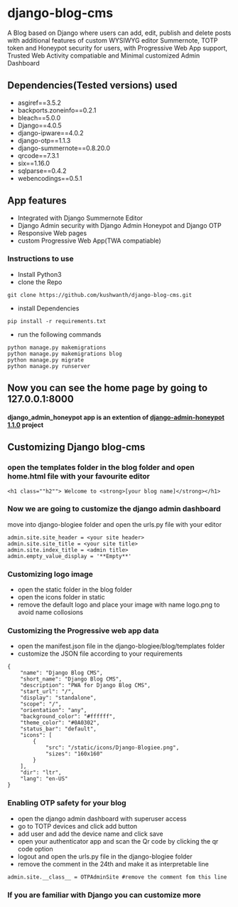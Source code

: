 # django-blog-cms

A Blog based on Django where users can add, edit, publish and delete posts with additional features of custom  WYSIWYG editor Summernote, TOTP token and Honeypot security for users, with Progressive Web App support, Trusted Web Activity compatiable and Minimal customized Admin Dashboard

## Dependencies(Tested versions) used
- asgiref==3.5.2
- backports.zoneinfo==0.2.1
- bleach==5.0.0
- Django==4.0.5
- django-ipware==4.0.2
- django-otp==1.1.3
- django-summernote==0.8.20.0
- qrcode==7.3.1
- six==1.16.0
- sqlparse==0.4.2
- webencodings==0.5.1

## App features
- Integrated with Django Summernote Editor
- Django Admin security with Django Admin Honeypot and Django OTP
- Responsive Web pages
- custom Progressive Web App(TWA compatiable)

### Instructions to use
- Install Python3
- clone the Repo
```
git clone https://github.com/kushwanth/django-blog-cms.git
```
- install Dependencies
```
pip install -r requirements.txt
```
- run the following commands
```
python manage.py makemigrations
python manage.py makemigrations blog
python manage.py migrate
python manage.py runserver
```
## Now you can see the home page by going to 127.0.0.1:8000

#### django_admin_honeypot app is an extention of [django-admin-honeypot 1.1.0](https://github.com/dmpayton/django-admin-honeypot) project

## Customizing Django blog-cms

### open the templates folder in the blog folder and open home.html file with your favourite editor
```
<h1 class=""h2""> Welcome to <strong>[your blog name]</strong></h1>
```

### Now we are going to customize the django admin dashboard

move into django-blogiee folder and open the urls.py file with your editor

```
admin.site.site_header = <your site header>
admin.site.site_title = <your site title>
admin.site.index_title = <admin title>
admin.empty_value_display = '**Empty**'
```

### Customizing logo image

- open the static folder in the blog folder
- open the icons folder in static
- remove the default logo and place your image with name logo.png to avoid name collosions


### Customizing the Progressive web app data

- open the manifest.json file in the django-blogiee/blog/templates folder
- customize the JSON file according to your requirements

```
{
    "name": "Django Blog CMS",
    "short_name": "Django Blog CMS",
    "description": "PWA for Django Blog CMS",
    "start_url": "/",
    "display": "standalone",
    "scope": "/",
    "orientation": "any",
    "background_color": "#ffffff",
    "theme_color": "#0A0302",
    "status_bar": "default",
    "icons": [
        {
            "src": "/static/icons/Django-Blogiee.png",
            "sizes": "160x160"
        }
    ],
    "dir": "ltr",
    "lang": "en-US"
}
```

### Enabling OTP safety for your blog
- open the django admin dashboard with superuser access
- go to TOTP devices and click add button
- add user and add the device name and click save
- open your authenticator app and scan the Qr code by clicking the qr code option
- logout and open the urls.py file in the django-blogiee folder
- remove the comment in the 24th and make it as interpretable line
```
admin.site.__class__ = OTPAdminSite #remove the comment fom this line
```
### If you are familiar with Django you can customize more
